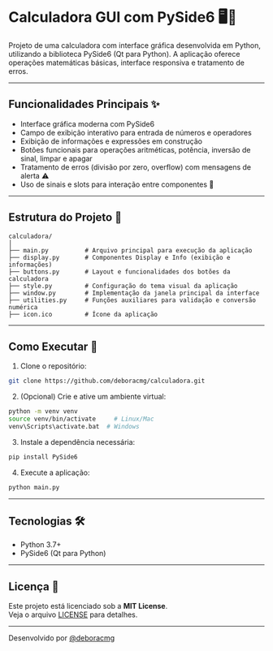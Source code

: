 
# Calculadora GUI com PySide6 🖥️🧮

Projeto de uma calculadora com interface gráfica desenvolvida em Python, utilizando a biblioteca PySide6 (Qt para Python). A aplicação oferece operações matemáticas básicas, interface responsiva e tratamento de erros.

---

## Funcionalidades Principais ✨

- Interface gráfica moderna com PySide6
- Campo de exibição interativo para entrada de números e operadores
- Exibição de informações e expressões em construção
- Botões funcionais para operações aritméticas, potência, inversão de sinal, limpar e apagar
- Tratamento de erros (divisão por zero, overflow) com mensagens de alerta ⚠️
- Uso de sinais e slots para interação entre componentes 🔄

---

## Estrutura do Projeto 📂

```
calculadora/
│
├── main.py          # Arquivo principal para execução da aplicação
├── display.py       # Componentes Display e Info (exibição e informações)
├── buttons.py       # Layout e funcionalidades dos botões da calculadora
├── style.py         # Configuração do tema visual da aplicação
├── window.py        # Implementação da janela principal da interface
├── utilities.py     # Funções auxiliares para validação e conversão numérica
├── icon.ico         # Ícone da aplicação
```

---

## Como Executar 🚀

1. Clone o repositório:

```bash
git clone https://github.com/deboracmg/calculadora.git
```

2. (Opcional) Crie e ative um ambiente virtual:

```bash
python -m venv venv
source venv/bin/activate     # Linux/Mac
venv\Scripts\activate.bat  # Windows
```

3. Instale a dependência necessária:

```bash
pip install PySide6
```

4. Execute a aplicação:

```bash
python main.py
```

---

## Tecnologias 🛠️

- Python 3.7+
- PySide6 (Qt para Python)

---

## Licença 📄

Este projeto está licenciado sob a **MIT License**.  
Veja o arquivo [LICENSE](LICENSE) para detalhes.

---



Desenvolvido por [@deboracmg](https://github.com/deboracmg)  
